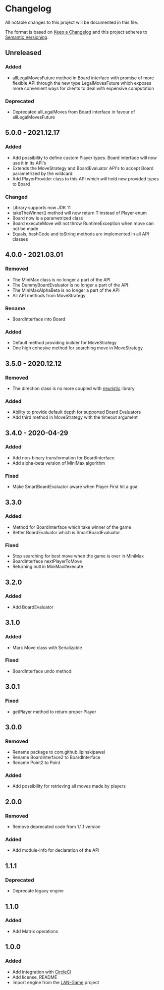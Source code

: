 # Changelog

All notable changes to this project will be documented in this file.

The format is based on [Keep a Changelog](http://keepachangelog.com/en/1.0.0/)
and this project adheres to [Semantic Versioning](http://semver.org/spec/v2.0.0.html).

## Unreleased

### Added

- allLegalMovesFuture method in Board interface with promise of more flexible API through the new type LegalMovesFuture
  which exposes more convenient ways for clients to deal with expensive computation

### Deprecated

- Deprecated allLegalMoves from Board interface in favour of allLegalMovesFuture

## 5.0.0 - 2021.12.17

### Added

- Add possibility to define custom Player types. Board interface will now use it in its API's
- Extends the MoveStrategy and BoardEvaluator API's to accept Board parametrized by the wildcard
- Add PlayerProvider<T> class to this API which will hold new provided types to Board<T>

### Changed

- Library supports now JDK 11
- takeTheWinner() method will now return T instead of Player enum
- Board now is a parametrized class
- Board executeMove will not throw RuntimeException when move can not be made
- Equals, hashCode and toString methods are implemented in all API classes

## 4.0.0 - 2021.03.01

### Removed

- The MiniMax class is no longer a part of the API
- The DummyBoardEvaluator is no longer a part of the API
- The MiniMaxAlphaBeta is no longer a part of the API
- All API methods from MoveStrategy

### Rename

- BoardInterface into Board

### Added

- Default method providing builder for MoveStrategy
- One high cohesive method for searching move in MoveStrategy

## 3.5.0 - 2020.12.12

### Removed

- The direction class is no more coupled with [neuristic] library

[neuristic]: https://github.com/lipinskipawel/neuristic

### Added

- Ability to provide default depth for supported Board Evaluators
- Add third method in MoveStrategy with the timeout argument

## 3.4.0 - 2020-04-29

### Added

- Add non-binary transformation for BoardInterface
- Add alpha-beta version of MiniMax algorithm

### Fixed

- Make SmartBoardEvaluator aware when Player First hit a goal

## 3.3.0

### Added

- Method for BoardInterface which take winner of the game
- Better BoardEvaluator which is SmartBoardEvaluator

### Fixed

- Stop searching for best move when the game is over in MiniMax
- BoardInterface nextPlayerToMove
- Returning null in MiniMax#execute

## 3.2.0

### Added

- Add BoardEvaluator

## 3.1.0

### Added

- Mark Move class with Serializable

### Fixed

- BoardInterface undo method

## 3.0.1

### Fixed

- getPlayer method to return proper Player

## 3.0.0

### Removed

- Rename package to com.github.lipinskipawel
- Rename BoardInterface2 to BoardInterface
- Rename Point2 to Point

### Added

- Add possibility for retrieving all moves made by players

## 2.0.0

### Removed

- Remove deprecated code from 1.1.1 version

### Added

- Add module-info for declaration of the API

## 1.1.1

### Deprecated

- Deprecate legacy engine

## 1.1.0

### Added

- Add Matrix operations

## 1.0.0

### Added

- Add integration with [CircleCi]
- Add license, README
- Import engine from the [LAN-Game] project

[circleci]: https://circleci.com/gh/lipinskipawel/game-engine

[lan-game]: https://github.com/lipinskipawel/LAN-game
